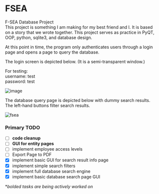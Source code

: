 # FSEA
F-SEA Database Project  
This project is something I am making for my best friend and I. It is based on a story that we wrote together.
This project serves as practice in PyQT, OOP, python, sqlite3, and database design. 

At this point in time, the program only authenticates users through a login page and opens a page to query 
the database.

The login screen is depicted below. (It is a semi-transparent window.)  

For testing:  
username: test  
password: test  

![image](https://user-images.githubusercontent.com/60724207/194465001-7d667144-dffc-4b6a-8c1a-77b882d14c37.png)

The database query page is depicted below with dummy search results. 
The left-hand buttons filter search results.

![fsea](https://github.com/Centari2013/FSEA/assets/60724207/54090a7c-ca5b-4a88-bab7-8bec3237d603)

### Primary TODO
- [ ] **code cleanup**
- [ ] **GUI for entity pages**
- [ ] implement employee access levels
- [ ] Export Page to PDF
- [x] implement basic GUI for search result info page
- [x] implement simple search filters
- [x] implement full database search engine
- [x] implement basic database search page GUI

**bolded tasks are being actively worked on*
